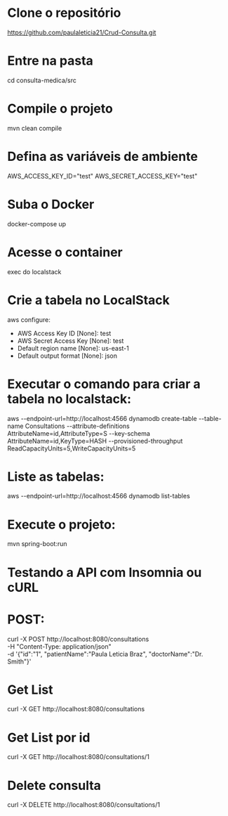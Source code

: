 # Clone o repositório

https://github.com/paulaleticia21/Crud-Consulta.git

# Entre na pasta
cd consulta-medica/src

# Compile o projeto
mvn clean compile

# Defina as variáveis de ambiente 
AWS_ACCESS_KEY_ID="test"
AWS_SECRET_ACCESS_KEY="test"

# Suba o Docker
docker-compose up

# Acesse o container
exec do localstack

# Crie a tabela no LocalStack
aws configure:

- AWS Access Key ID [None]: test 
- AWS Secret Access Key [None]: test 
- Default region name [None]: us-east-1 
- Default output format [None]: json

# Executar o comando para criar a tabela no localstack:
aws --endpoint-url=http://localhost:4566 dynamodb create-table --table-name Consultations --attribute-definitions AttributeName=id,AttributeType=S --key-schema AttributeName=id,KeyType=HASH --provisioned-throughput ReadCapacityUnits=5,WriteCapacityUnits=5

# Liste as tabelas:
aws --endpoint-url=http://localhost:4566 dynamodb list-tables

# Execute o projeto:
mvn spring-boot:run

# Testando a API com Insomnia ou cURL

# POST:
curl -X POST http://localhost:8080/consultations \
-H "Content-Type: application/json" \
-d '{"id":"1", "patientName":"Paula Leticia Braz", "doctorName":"Dr. Smith"}'

# Get List
curl -X GET http://localhost:8080/consultations

# Get List por id
curl -X GET http://localhost:8080/consultations/1

# Delete consulta
curl -X DELETE http://localhost:8080/consultations/1
